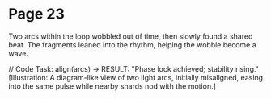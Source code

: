 # Page 23

Two arcs within the loop wobbled out of time, then slowly found a shared beat.
The fragments leaned into the rhythm, helping the wobble become a wave.

// Code Task: align(arcs) → RESULT: "Phase lock achieved; stability rising."
[Illustration: A diagram-like view of two light arcs, initially misaligned, easing into the same pulse while nearby shards nod with the motion.]
